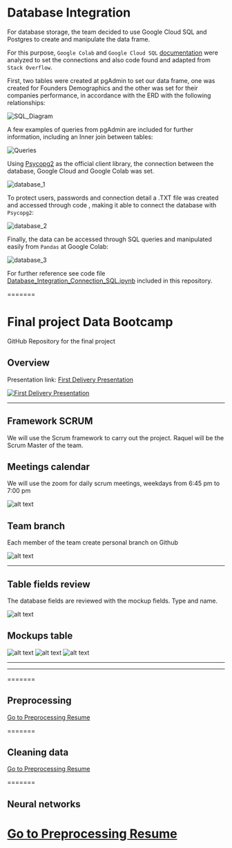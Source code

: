 # Database Integration 

For database storage, the team decided to use Google Cloud SQL and Postgres to create and manipulate the data frame.

For this purpose, `Google Colab` and `Google Cloud SQL` [documentation](https://cloud.google.com/sql?utm_source=google&utm_medium=cpc&utm_campaign=latam-MX-all-es-dr-BKWS-all-all-trial-p-dr-1009897-LUAC0015906&utm_content=text-ad-none-any-DEV_c-CRE_536282977853-ADGP_Hybrid%20%7C%20BKWS%20-%20PHR%20%7C%20Txt%20~%20Databases_SQL-KWID_43700065338783015-kwd-1394586267078&utm_term=KW_sql%20google-ST_SQL%20Google&gclid=CjwKCAiAm7OMBhAQEiwArvGi3BeqrWxq0BMSJV2Nyq7-i0oiingXdsJU1NAEy7h6d5eDB4yop3ELkRoC2oUQAvD_BwE&gclsrc=aw.ds) were analyzed to set the connections and also code found and adapted from `Stack Overflow`. 

First, two tables were created at pgAdmin to set our data frame, one was created for Founders Demographics and the other was set for their companies performance, in accordance with the ERD with the following relationships: 

![SQL_Diagram](./Resources/EDR.png)

A few examples of queries from pgAdmin are included for further information, including an Inner join between tables:

![Queries](./Resources/Queries.png)

Using [Psycopg2](https://www.psycopg.org/docs/) as the official client library, the connection between the database, Google Cloud and Google Colab was set.  

![database_1](./Resources/database_1.png)

To protect users, passwords and connection detail a .TXT file was created and accessed through code , making it able to connect the database with   `Psycopg2`:

![database_2](./Resources/database_2.png)

Finally, the data can be accessed through SQL queries and manipulated easily from `Pandas` at Google Colab:

![database_3](./Resources/database_3.png)

For further reference see code file [Database_Integration_Connection_SQL.ipynb](/Database_Integration_Connection_SQL.ipynb) included in this repository.

=======
# Final project Data Bootcamp

GitHub Repository for the final project

## Overview

Presentation link:
[First Delivery Presentation](https://docs.google.com/presentation/d/1K-likYbv1rm9tx0FUCvtPsFVDtoFoNSIyFht_ey9abI/edit?usp=sharing)

[![First Delivery Presentation](./Resources/presentation.png)](https://docs.google.com/presentation/d/1K-likYbv1rm9tx0FUCvtPsFVDtoFoNSIyFht_ey9abI/edit?usp=sharing)

__________

## Framework SCRUM

We will use the Scrum framework to carry out the project. Raquel will be the Scrum Master of the team.

## Meetings calendar

We will use the zoom for daily scrum meetings, weekdays from 6:45 pm to 7:00 pm


![alt text](Resources/meeting.png)

## Team branch

Each member of the team create personal branch on Github

![alt text](Resources/branch.png)

______________

## Table fields review

The database fields are reviewed with the mockup fields. Type and name.

![alt text](Resources/review1.png)

## Mockups table

![alt text](Resources/mockupdb1.png)
![alt text](Resources/mockupdb2.png)
![alt text](Resources/mockupdb3.png)

_______________
_______________

=======
## Preprocessing

[Go to Preprocessing Resume](Preprocessing.md)

=======
## Cleaning data

[Go to Preprocessing Resume](Cleaning.md)

=======
## Neural networks

[Go to Preprocessing Resume](Model.md)
=======